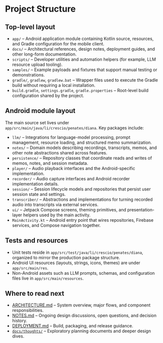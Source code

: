 # Project Structure

## Top-level layout

- `app/` – Android application module containing Kotlin source, resources, and Gradle configuration for the mobile client.
- `docs/` – Architectural references, design notes, deployment guides, and other long-form documentation.
- `scripts/` – Developer utilities and automation helpers (for example, LLM resource upload tooling).
- `samples/` – Example payloads and fixtures that support manual testing or demonstrations.
- `gradle/`, `gradlew`, `gradlew.bat` – Wrapper files used to execute the Gradle build without requiring a local installation.
- `build.gradle`, `settings.gradle`, `gradle.properties` – Root-level build configuration shared by the project.

## Android module layout

The main source set lives under `app/src/main/java/li/crescio/penates/diana`. Key packages include:

- `llm/` – Integrations for language-model processing, prompt management, resource loading, and structured memo summarization.
- `notes/` – Domain models describing recordings, transcripts, memos, and other note abstractions shared across features.
- `persistence/` – Repository classes that coordinate reads and writes of memos, notes, and session metadata.
- `player/` – Audio playback interfaces and the Android-specific implementation.
- `recorder/` – Audio capture interfaces and Android recorder implementation details.
- `session/` – Session lifecycle models and repositories that persist user session state and settings.
- `transcriber/` – Abstractions and implementations for turning recorded audio into transcripts via external services.
- `ui/` – Jetpack Compose screens, theming primitives, and presentation-layer helpers used by the main activity.
- `MainActivity.kt` – Android entry point that wires repositories, Firebase services, and Compose navigation together.

## Tests and resources

- Unit tests reside in `app/src/test/java/li/crescio/penates/diana`, organized to mirror the production package structure.
- Android UI resources (layouts, strings, icons, themes) are under `app/src/main/res`.
- Non-Android assets such as LLM prompts, schemas, and configuration files live in `app/src/main/resources`.

## Where to read next

- [ARCHITECTURE.md](ARCHITECTURE.md) – System overview, major flows, and component responsibilities.
- [NOTES.md](NOTES.md) – Ongoing design discussions, open questions, and decision history.
- [DEPLOYMENT.md](DEPLOYMENT.md) – Build, packaging, and release guidance.
- [`docs/thoughts/`](thoughts/) – Exploratory planning documents and deeper design dives.
